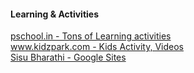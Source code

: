 
#### Learning & Activities
[pschool.in - Tons of Learning activities](https://pschool.in/)  
[www.kidzpark.com - Kids Activity, Videos](http://www.kidzpark.com)  
[Sisu Bharathi - Google Sites](https://sites.google.com/site/sbtamilclass/)  
